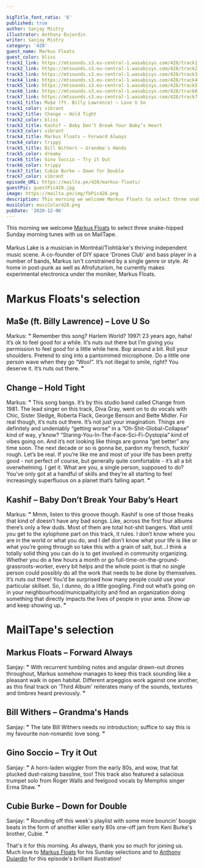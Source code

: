 ```yaml
---

bigTitle_font_ratio: '6'
published: true
author: Sanjay Mistry
illustrator: Anthony Dujardin
writer: Sanjay Mistry
category: '428'
guest_name: Markus Floats
guest_color: bliss
track1_link: https://mtsounds.s3.eu-central-1.wasabisys.com/428/track1.mp3
track2_link: https://mtsounds.s3.eu-central-1.wasabisys.com/428/track2.mp3
track3_link: https://mtsounds.s3.eu-central-1.wasabisys.com/428/track3.mp3
track4_link: https://mtsounds.s3.eu-central-1.wasabisys.com/428/track4.mp3
track5_link: https://mtsounds.s3.eu-central-1.wasabisys.com/428/track5.mp3
track6_link: https://mtsounds.s3.eu-central-1.wasabisys.com/428/track6.mp3
track7_link: https://mtsounds.s3.eu-central-1.wasabisys.com/428/track7.mp3
track1_title: Ma$e (ft. Billy Lawrence) – Love U So
track1_color: vibrant
track2_title: Change – Hold Tight
track2_color: bliss
track3_title: Kashif – Baby Don’t Break Your Baby’s Heart
track3_color: vibrant
track4_title: Markus Floats – Forward Always
track4_color: trippy
track5_title: Bill Withers – Grandma's Hands
track5_color: dreamy
track6_title: Gino Soccio – Try it Out
track6_color: trippy
track7_title: Cubie Burke – Down for Double
track7_color: vibrant
episode_URL: https://mailta.pe/428/markus-floats/
guestPic: guestPic428.jpg
image: https://mailta.pe/img/fbPic428.png
description: This morning we welcome Markus Floats to select three snake-hipped Sunday morning tunes with us on MailTape.
musiColor: musiColor428.png
pubDate: '2020-12-06'
---
```

This morning we welcome [Markus Floats](https://markusfloats.bandcamp.com/) to select three snake-hipped Sunday morning tunes with us on MailTape. 
<br><br>
Markus Lake is a musician in Montréal/Tiohtià꞉ke's thriving independent music scene. A co-founder of DIY space 'Drones Club' and bass player in a number of bands, Markus isn't constrained by a single genre or style. At home in post-punk as well as Afrofuturism, he currently makes experimental electronica under the moniker, Markus Floats. 



# Markus Floats's selection

## Ma$e (ft. Billy Lawrence) – Love U So
Markus: **"** Remember this song? Harlem World? 1997! 23 years ago, haha! It’s ok to feel good for a while. It’s nuts out there but I’m giving you permission to feel good for a little while here. Bop around a bit. Roll your shoulders. Pretend to sing into a pantomimed microphone. Do a little one person wave when they go “Woo!”. It’s not illegal to smile, right? You deserve it. It’s nuts out there. **"** 

## Change – Hold Tight
Markus: **"** This song bangs. It’s by this studio band called Change from 1981. The lead singer on this track, Diva Gray, went on to do vocals with Chic, Sister Sledge, Roberta Flack, George Benson and Bette Midler. For real though, it’s nuts out there. It’s not just your imagination. Things are definitely and undeniably “getting worse” in a “Oh-Shit-Global-Collapse” kind of way, y’know? “Staring-You-In-The-Face-Sci-Fi-Dystopia” kind of vibes going on. And it’s not looking like things are gonna “get better” any time soon. The next decade or so is gonna be, pardon my french, fuckin’ rough. Let’s be real. If you’re like me and most of your life has been pretty good - not perfect of course, but generally quite comfortable - it’s all a bit overwhelming. I get it. What are you, a single person, supposed to do? You’ve only got at a handful of skills and they’re all starting to feel increasingly superfluous on a planet that’s falling apart. **"** 

## Kashif – Baby Don’t Break Your Baby’s Heart
Markus: **"** Mmm, listen to this groove though. Kashif is one of those freaks that kind of doesn’t have any bad songs. Like, across the first four albums there’s only a few duds. Most of them are total hot-shit bangers. Wait until you get to the xylophone part on this track, it rules. I don’t know where you are in the world or what you do, and I def don’t know what your life is like or what you’re going through so take this with a grain of salt, but...I think a totally solid thing you can do is to get involved in community organizing. Whether you do a few hours a month or go full-time-on-the-ground-grassroots-worker, every bit helps and the whole point is that no single person could possibly do all the work that needs to be done by themselves. It’s nuts out there! You’d be surprised how many people could use your particular skillset. So, I dunno, do a little googling. Find out what’s going on in your neighbourhood/municipality/city and find an organization doing something that directly impacts the lives of people in your area. Show up and keep showing up. **"** 


# MailTape's selection

## Markus Floats – Forward Always
Sanjay: **"** With recurrent tumbling notes and angular drawn-out drones throughout, Markus somehow manages to keep this track sounding like a pleasant walk in open habitat. Different arpeggios work against one another, as this final track on 'Third Album' reiterates many of the sounds, textures and timbres heard previously. **"** 

## Bill Withers – Grandma's Hands
Sanjay: **"** The late Bill Withers needs no introduction; suffice to say this is my favourite non-romantic love song. **"** 

## Gino Soccio – Try it Out
Sanjay: **"** A horn-laden wiggler from the early 80s, and wow, that fat plucked dust-raising bassline, too! This track also featured a salacious trumpet solo from Roger Walls and feelgood vocals by Memphis singer Erma Shaw. **"** 

## Cubie Burke – Down for Double
Sanjay: **"** Rounding off this week's playlist with some more bouncin' boogie beats in the form of another killer early 80s one-off jam from Keni Burke's brother, Cubie. **"** 


That's it for this morning. As always, thank you so much for joining us. Much love to [Markus Floats](https://markusfloats.bandcamp.com/) for his Sunday selections and to [Anthony Dujardin](https://www.instagram.com/fromthegarden/) for this episode's brilliant illustration!
